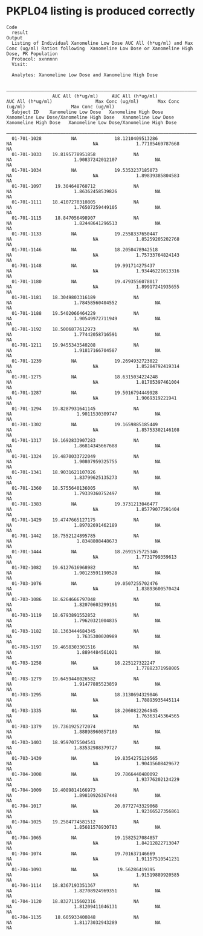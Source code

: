 # PKPL04 listing is produced correctly

    Code
      result
    Output
      Listing of Individual Xanomeline Low Dose AUC All (h*ug/ml) and Max Conc (ug/ml) Ratios following  Xanomeline Low Dose or Xanomeline High Dose, PK Population
      Protocol: xxnnnnn
      Visit: 
      
      Analytes: Xanomeline Low Dose and Xanomeline High Dose
      
      ———————————————————————————————————————————————————————————————————————————————————————————————————————————————————————————————————————————————————————————————————————————————————————————
                     AUC All (h*ug/ml)     AUC All (h*ug/ml)                AUC All (h*ug/ml)                Max Conc (ug/ml)       Max Conc (ug/ml)                 Max Conc (ug/ml)            
      Subject ID    Xanomeline Low Dose   Xanomeline High Dose   Xanomeline Low Dose/Xanomeline High Dose   Xanomeline Low Dose   Xanomeline High Dose   Xanomeline Low Dose/Xanomeline High Dose
      ———————————————————————————————————————————————————————————————————————————————————————————————————————————————————————————————————————————————————————————————————————————————————————————
      01-701-1028           NA              18.1210409513286                        NA                              NA              1.77185469787668                        NA                   
      01-701-1033    19.8195778951858              NA                               NA                       1.90837242012107              NA                               NA                   
      01-701-1034           NA              19.5353237185073                        NA                              NA              1.89839385804583                        NA                   
      01-701-1097     19.304648760712              NA                               NA                       1.86362458539826              NA                               NA                   
      01-701-1111    18.4107270310805              NA                               NA                       1.76507259449105              NA                               NA                   
      01-701-1115     18.847056498907              NA                               NA                       1.82448641296513              NA                               NA                   
      01-701-1133           NA              19.2558337650447                        NA                              NA              1.85259205202768                        NA                   
      01-701-1146           NA              18.2050478942518                        NA                              NA              1.75733764824143                        NA                   
      01-701-1148           NA              19.991714275437                         NA                              NA              1.93446221613316                        NA                   
      01-701-1180           NA              19.4793556078017                        NA                              NA              1.89917241935655                        NA                   
      01-701-1181    18.3049803316189              NA                               NA                       1.78458560404552              NA                               NA                   
      01-701-1188    19.5402066464229              NA                               NA                       1.90549972711949              NA                               NA                   
      01-701-1192    18.5006877612973              NA                               NA                       1.77442058716591              NA                               NA                   
      01-701-1211    19.9455343540208              NA                               NA                       1.91817166704587              NA                               NA                   
      01-701-1239           NA              19.2694932723022                        NA                              NA              1.85284792419314                        NA                   
      01-701-1275           NA              18.6315034224248                        NA                              NA              1.81705397461004                        NA                   
      01-701-1287           NA              19.5016794449928                        NA                              NA              1.9069319221941                         NA                   
      01-701-1294    19.8287931641145              NA                               NA                        1.9011530309747              NA                               NA                   
      01-701-1302           NA              19.1659885185449                        NA                              NA              1.85753302146108                        NA                   
      01-701-1317    19.1692833907283              NA                               NA                       1.86814345667688              NA                               NA                   
      01-701-1324    19.4870033722049              NA                               NA                       1.90807959325755              NA                               NA                   
      01-701-1341    18.9031621107026              NA                               NA                       1.83799625135273              NA                               NA                   
      01-701-1360    18.5755640136005              NA                               NA                       1.79339360752497              NA                               NA                   
      01-701-1383           NA              19.3731213046477                        NA                              NA              1.85779077591404                        NA                   
      01-701-1429    19.4747665127175              NA                               NA                       1.89702691462189              NA                               NA                   
      01-701-1442    18.7552124895785              NA                               NA                        1.8348808448673              NA                               NA                   
      01-701-1444           NA              18.2691575725346                        NA                              NA              1.7731799359613                         NA                   
      01-702-1082    19.6127616968982              NA                               NA                       1.90123591190528              NA                               NA                   
      01-703-1076           NA              19.0507255702476                        NA                              NA              1.83893600570424                        NA                   
      01-703-1086    18.6264666797048              NA                               NA                       1.82070603299191              NA                               NA                   
      01-703-1119    18.6793891552852              NA                               NA                       1.79620321004835              NA                               NA                   
      01-703-1182    18.1363444684345              NA                               NA                        1.7635300020989              NA                               NA                   
      01-703-1197    19.4658303301516              NA                               NA                        1.8894484561021              NA                               NA                   
      01-703-1258           NA              18.225127322247                         NA                              NA              1.77882371958005                        NA                   
      01-703-1279    19.6459448026582              NA                               NA                       1.91477885523859              NA                               NA                   
      01-703-1295           NA              18.3130694329846                        NA                              NA              1.78893935445114                        NA                   
      01-703-1335           NA              18.2060822264945                        NA                              NA              1.76363145364565                        NA                   
      01-703-1379    19.7361925272074              NA                               NA                       1.88898960857103              NA                               NA                   
      01-703-1403    18.9597075504541              NA                               NA                       1.83532988379727              NA                               NA                   
      01-703-1439           NA              19.8354275129565                        NA                              NA              1.90415608429672                        NA                   
      01-704-1008           NA              19.7866440480092                        NA                              NA              1.93776202124229                        NA                   
      01-704-1009    19.4089814166973              NA                               NA                       1.89810926367448              NA                               NA                   
      01-704-1017           NA              20.0772743329068                        NA                              NA              1.92366527356861                        NA                   
      01-704-1025    19.2584774581512              NA                               NA                       1.85681578930783              NA                               NA                   
      01-704-1065           NA              19.1582527084857                        NA                              NA              1.84212822713047                        NA                   
      01-704-1074           NA              19.701637146669                         NA                              NA              1.91157510541231                        NA                   
      01-704-1093           NA               19.56286419395                         NA                              NA              1.91519889920585                        NA                   
      01-704-1114    18.8367193351367              NA                               NA                       1.82708924969351              NA                               NA                   
      01-704-1120    18.8327115602316              NA                               NA                       1.81209411046131              NA                               NA                   
      01-704-1135     18.605933400848              NA                               NA                       1.81173032943289              NA                               NA                   

